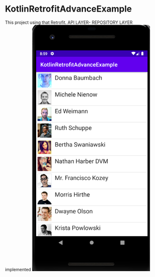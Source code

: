 # KotlinRetrofitAdvanceExample
This project using that Retrofit.
API LAYER- REPOSITORY LAYER implemented
![github](image/screen.PNG)
